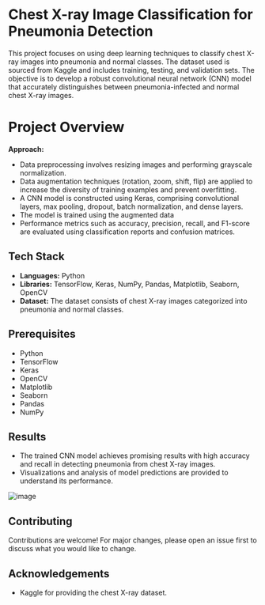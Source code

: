# Chest X-ray Image Classification for Pneumonia Detection

This project focuses on using deep learning techniques to classify chest X-ray images into pneumonia and normal classes. The dataset used is sourced from Kaggle and includes training, testing, and validation sets. The objective is to develop a robust convolutional neural network (CNN) model that accurately distinguishes between pneumonia-infected and normal chest X-ray images.

# Project Overview

**Approach:**

- Data preprocessing involves resizing images and performing grayscale normalization.
- Data augmentation techniques (rotation, zoom, shift, flip) are applied to increase the diversity of training examples and prevent overfitting.
- A CNN model is constructed using Keras, comprising convolutional layers, max pooling, dropout, batch normalization, and dense layers.
- The model is trained using the augmented data
- Performance metrics such as accuracy, precision, recall, and F1-score are evaluated using classification reports and confusion matrices.



## Tech Stack

- **Languages:** Python
- **Libraries:** TensorFlow, Keras, NumPy, Pandas, Matplotlib, Seaborn, OpenCV
- **Dataset:** The dataset consists of chest X-ray images categorized into pneumonia and normal classes.


## Prerequisites

- Python 
- TensorFlow
- Keras
- OpenCV
- Matplotlib
- Seaborn
- Pandas
- NumPy



## Results

- The trained CNN model achieves promising results with high accuracy and recall in detecting pneumonia from chest X-ray images.
- Visualizations and analysis of model predictions are provided to understand its performance.

![image](https://github.com/Javaria-Shabbir24/PneumoniaRecognitionUsingCNN/assets/102341169/ed983f18-34c3-42b8-9c69-ea1349816e4f)

## Contributing

Contributions are welcome! For major changes, please open an issue first to discuss what you would like to change.


## Acknowledgements

- Kaggle for providing the chest X-ray dataset.

